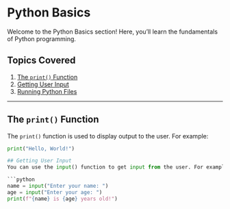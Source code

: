 # Python Basics

Welcome to the Python Basics section! Here, you’ll learn the fundamentals of Python programming.

## Topics Covered
1. [The `print()` Function](#print-function)
2. [Getting User Input](#user-input)
3. [Running Python Files](#running-python-files)

---

## The `print()` Function
The `print()` function is used to display output to the user. For example:
```python
print("Hello, World!")

## Getting User Input
You can use the input() function to get input from the user. For example:

```python
name = input("Enter your name: ")
age = input("Enter your age: ")
print(f"{name} is {age} years old!")
